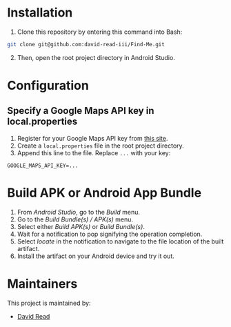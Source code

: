 # Installation
1. Clone this repository by entering this command into Bash:
```bash
git clone git@github.com:david-read-iii/Find-Me.git
```
2. Then, open the root project directory in Android Studio.

# Configuration
## Specify a Google Maps API key in local.properties
1. Register for your Google Maps API key from [this site](https://developers.google.com/maps/documentation/android-sdk/get-api-key).
2. Create a `local.properties` file in the root project directory.
3. Append this line to the file. Replace `...` with your key:
```properties
GOOGLE_MAPS_API_KEY=...
```

# Build APK or Android App Bundle
1. From *Android Studio*, go to the *Build* menu.
2. Go to the *Build Bundle(s) / APK(s)* menu.
3. Select either *Build APK(s)* or *Build Bundle(s)*.
4. Wait for a notification to pop signifying the operation completion.
5. Select *locate* in the notification to navigate to the file location of the built artifact.
6. Install the artifact on your Android device and try it out.

# Maintainers
This project is maintained by:
* [David Read](http://github.com/david-read-iii)
